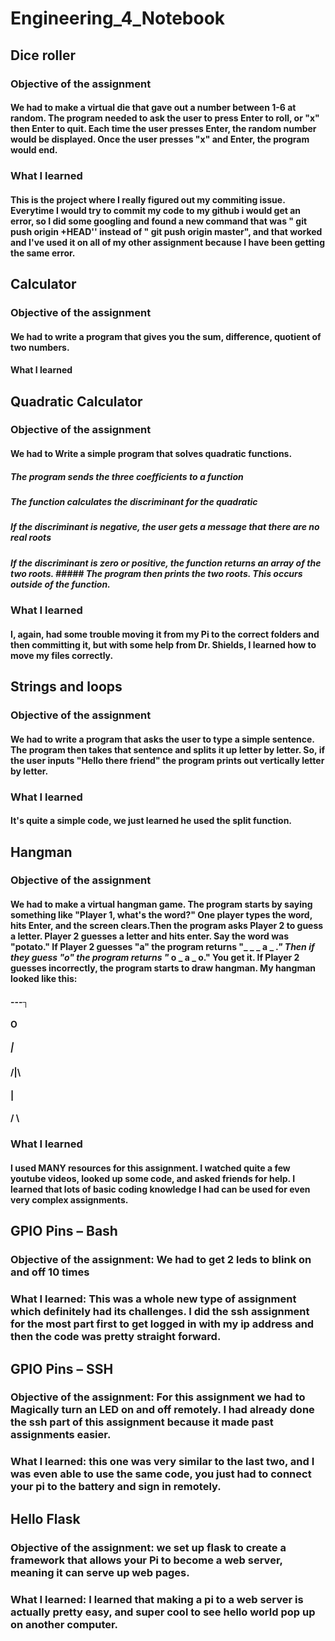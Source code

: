 # Engineering_4_Notebook
## Dice roller
### Objective of the assignment 
#### We had to make a virtual die that gave out a number between 1-6 at random. The program needed to ask the user to press Enter to roll, or "x" then Enter to quit.  Each time the user presses Enter, the random number would be displayed.  Once the user presses "x" and Enter, the program would end.  
### What I learned
#### This is the project where I really figured out my commiting issue. Everytime I would try to commit my code to my github i would get an error, so I did some googling and found a new command that was " git push origin +HEAD'' instead of " git push origin master", and that worked and I've used it on all of my other assignment because I have been getting the same error.
## Calculator
### Objective of the assignment
#### We had to write a program that gives you the sum, difference, quotient of two numbers. 
#### What I learned
## Quadratic Calculator
### Objective of the assignment
#### We had to Write a simple program that solves quadratic functions.
##### The program sends the three coefficients to a function 
##### The function calculates the discriminant for the quadratic
##### If the discriminant is negative, the user gets a message that there are no real roots
##### If the discriminant is zero or positive, the function returns an array of the two roots.  ##### The program then prints the two roots.  This occurs outside of the function.
### What I learned
#### I, again, had some trouble moving it from my Pi to the correct folders and then committing it, but with some help from Dr. Shields, I learned how to move my files correctly. 
## Strings and loops
### Objective of the assignment
#### We had to write a program that asks the user to type a simple sentence.  The program then takes that sentence and splits it up letter by letter. So, if the user inputs "Hello there friend" the program prints out vertically letter by letter.
### What I learned
#### It's quite a simple code, we just learned he used the split function.
## Hangman
### Objective of the assignment
#### We had to make a virtual hangman game. The program starts by saying something like "Player 1, what's the word?"  One player types the word, hits Enter, and the screen clears.Then the program asks Player 2 to guess a letter.  Player 2 guesses a letter and hits enter.  Say the word was "potato."  If Player 2 guesses "a" the program returns "_ _ _ a _ _."  Then if they guess "o" the program returns "_ o _ a _ o."  You get it.  If Player 2 guesses incorrectly, the program starts to draw hangman.  My hangman looked like this:
#### ---┐ 
  #### O 
#####  | 
 #### /|\ 
  #### | 
####  / \ 
  
### What I learned
#### I used MANY resources for this assignment. I watched quite a few youtube videos, looked up some code, and asked friends for help. I learned that lots of basic coding knowledge I had can be used for even very complex assignments.
## GPIO Pins – Bash
### Objective of the assignment: We had to get 2 leds to blink on and off 10 times
### What I learned: This was a whole new type of assignment which definitely had its challenges. I did the ssh assignment for the most part first to get logged in with my ip address and then the code was pretty straight forward.
## GPIO Pins – SSH
### Objective of the assignment: For this assignment we had to Magically turn an LED on and off remotely. I had already done the ssh part of this assignment because it made past assignments easier.
### What I learned: this one was very similar to the last two, and I was even able to use the same code, you just had to connect your pi to the battery and sign in remotely.
## Hello Flask
### Objective of the assignment: we set up flask to create a framework that allows your Pi to become a web server, meaning it can serve up web pages.
### What I learned: I learned that making a pi to a web server is actually pretty easy, and super cool to see hello world pop up on another computer.


